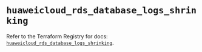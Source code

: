 # `huaweicloud_rds_database_logs_shrinking`

Refer to the Terraform Registry for docs: [`huaweicloud_rds_database_logs_shrinking`](https://registry.terraform.io/providers/huaweicloud/huaweicloud/1.71.1/docs/resources/rds_database_logs_shrinking).
